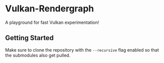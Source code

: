 # Vulkan-Rendergraph
A playground for fast Vulkan experimentation!

## Getting Started

Make sure to clone the repository with the ``--recursive`` flag enabled so that the submodules also get pulled.
